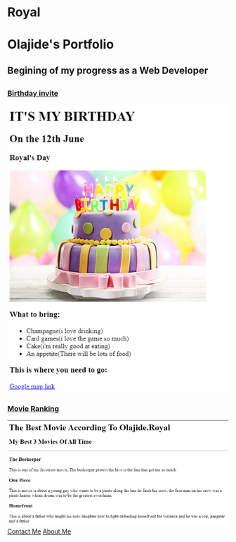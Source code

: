 # Royal
<!DOCTYPE html>
<html lang="en">
    <head>
        <meta charset="UTF-8">
        <title>OLAJIDE Portfolio</title>
    </head>
    <body>
        <h1>Olajide's Portfolio</h1>
        <h2>Begining of my progress as a Web Developer<h2>
        <h3><a href="./public/birthday-invite.html">Birthday invite</a></h3> 
        <img src="./assets/images/Birthday invite real.PNG" alt="the details of the birhday"/>
        <h3><a href="./public/movie-ranking.html">Movie Ranking</a></h3>
        <img src="./assets/images/movie ranking real.PNG" alt="the details of movie ranking"/>
        <a href="./public/contact.html">Contact Me</a>
        <a href="./public/about.html">About Me</a>
    <body>
</html>                 
